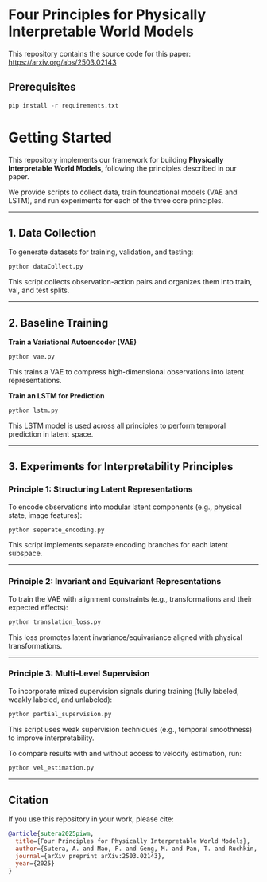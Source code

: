 # Four Principles for Physically Interpretable World Models

This repository contains the source code for this paper: https://arxiv.org/abs/2503.02143

## Prerequisites

```python
pip install -r requirements.txt
```

# Getting Started

This repository implements our framework for building **Physically Interpretable World Models**, following the principles described in our paper.

We provide scripts to collect data, train foundational models (VAE and LSTM), and run experiments for each of the three core principles.

---

## 1. Data Collection

To generate datasets for training, validation, and testing:

```bash
python dataCollect.py
```

This script collects observation-action pairs and organizes them into train, val, and test splits.

---

## 2. Baseline Training

**Train a Variational Autoencoder (VAE)**

```bash
python vae.py
```

This trains a VAE to compress high-dimensional observations into latent representations.

**Train an LSTM for Prediction**

```bash
python lstm.py
```

This LSTM model is used across all principles to perform temporal prediction in latent space.

---

## 3. Experiments for Interpretability Principles

### Principle 1: Structuring Latent Representations

To encode observations into modular latent components (e.g., physical state, image features):

```bash
python seperate_encoding.py
```

This script implements separate encoding branches for each latent subspace.

---

### Principle 2: Invariant and Equivariant Representations

To train the VAE with alignment constraints (e.g., transformations and their expected effects):

```bash
python translation_loss.py
```

This loss promotes latent invariance/equivariance aligned with physical transformations.

---

### Principle 3: Multi-Level Supervision

To incorporate mixed supervision signals during training (fully labeled, weakly labeled, and unlabeled):

```bash
python partial_supervision.py
```

This script uses weak supervision techniques (e.g., temporal smoothness) to improve interpretability.

To compare results with and without access to velocity estimation, run:

```bash
python vel_estimation.py
```

---

## Citation

If you use this repository in your work, please cite:

```bibtex
@article{sutera2025piwm,
  title={Four Principles for Physically Interpretable World Models},
  author={Sutera, A. and Mao, P. and Geng, M. and Pan, T. and Ruchkin, I.},
  journal={arXiv preprint arXiv:2503.02143},
  year={2025}
}
```

